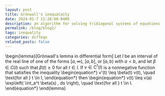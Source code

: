 ```yaml
---
layout: post
title: Grönwall's inequalaity
date: 2024-01-7 11:28:00-0400
description: an algorithm for solving tridiagonal systems of equations
permalink: /blog/blog2/
tags: inequality
categories: diffeqn
related_posts: false
---
```


\begin{lemma}[Grönwall's lemma in differential form]
Let $I$ be an interval of the real line of one of the forms $[a, \infty)$, $[a, b]$, or $[a, b)$ with $a < b$, and let $\beta \in C(I)$ such that $\beta(t) \geq 0$ for all $t \in I$. If $v \in C^1(I)$ is a nonnegative function that satisfies the inequality
\begin{equation*}
  v'(t) \leq \beta(t) v(t), \quad \text{for all } t \in I,
\end{equation*}
then
\begin{equation*}
  v(t) \leq v(a) \exp\left( \int_a^t \beta(s) \, ds \right), \quad \text{for all } t \in I.
\end{equation*}
\end{lemma}
